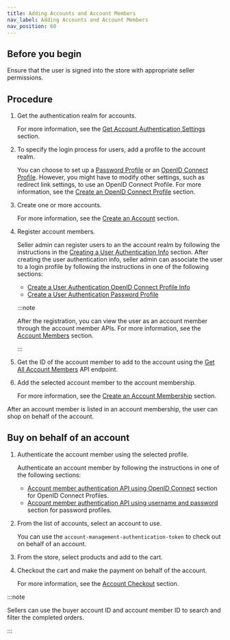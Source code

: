 ```yaml
---
title: Adding Accounts and Account Members
nav_label: Adding Accounts and Account Members
nav_position: 60
---
```


## Before you begin

Ensure that the user is signed into the store with appropriate seller permissions.

## Procedure

1. Get the authentication realm for accounts.

    For more information, see the [Get Account Authentication Settings](/docs/api/accounts/get-v-2-settings-account-authentication) section.

1. To specify the login process for users, add a profile to the account realm.

    You can choose to set up a [Password Profile](/guides/Getting-Started/authentication/single-sign-on/password-profiles-api/overview) or an [OpenID Connect Profile](/guides/Getting-Started/authentication/single-sign-on/openid-connect-profiles-api/openid-connect-profiles-api-overview). However, you might have to modify other settings, such as redirect link settings, to use an OpenID Connect Profile. For more information, see the [Create an OpenID Connect Profile](/guides/Getting-Started/authentication/single-sign-on/openid-connect-profiles-api/create-an-oidc-profile) section.

1. Create one or more accounts.

    For more information, see the [Create an Account](/docs/api/accounts/post-v-2-accounts) section.

1. Register account members.

    Seller admin can register users to an the account realm by following the instructions in the [Creating a User Authentication Info](/guides/Getting-Started/authentication/single-sign-on/user-authentication-info-api/create-a-user-authentication-info) section. After creating the user authentication info, seller admin can associate the user to a login profile by following the instructions in one of the following sections:

    - [Create a User Authentication OpenID Connect Profile Info](/guides/Getting-Started/authentication/single-sign-on/user-authentication-openid-connect-profile-api/create-a-user-authentication-oidc-profile-info)
    - [Create a User Authentication Password Profile](/guides/Getting-Started/authentication/single-sign-on/user-authentication-password-profiles-api/create-a-user-authentication-password-profile)

    :::note

    After the registration, you can view the user as an account member through the account member APIs. For more information, see the [Account Members](/docs/api/accounts/account-members) section.
    
    :::

1. Get the ID of the account member to add to the account using the [Get All Account Members](/docs/api/accounts/get-v-2-account-members) API endpoint.

1. Add the selected account member to the account membership.

    For more information, see the [Create an Account Membership](/docs/api/accounts/post-v-2-accounts-account-id-account-memberships) section.

After an account member is listed in an account membership, the user can shop on behalf of the account.

## Buy on behalf of an account

1. Authenticate the account member using the selected profile.

    Authenticate an account member by following the instructions in one of the following sections:

    - [Account member authentication API using OpenID Connect](/docs/api/accounts/post-v-2-account-members-tokens) section for OpenID Connect Profiles.
    - [Account member authentication API using username and password](/docs/api/accounts/post-v-2-account-members-tokens) section for password profiles.


1. From the list of accounts, select an account to use.

    You can use the `account-management-authentication-token` to check out on behalf of an account.

1. From the store, select products and add to the cart.
1. Checkout the cart and make the payment on behalf of the account.

    For more information, see the [Account Checkout](/docs/api/carts/checkout) section.

:::note

Sellers can use the buyer account ID and account member ID to search and filter the completed orders.

:::
